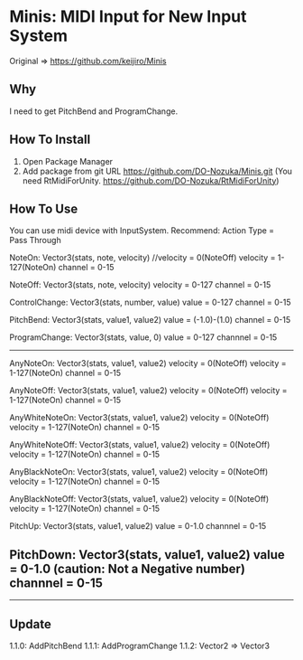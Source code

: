Minis: MIDI Input for New Input System
================================================================
Original => https://github.com/keijiro/Minis

Why
----------------------------------------------------------------
I need to get PitchBend and ProgramChange.

How To Install
----------------------------------------------------------------
1. Open Package Manager
2. Add package from git URL
https://github.com/DO-Nozuka/Minis.git
(You need RtMidiForUnity. https://github.com/DO-Nozuka/RtMidiForUnity)

How To Use
----------------------------------------------------------------
You can use midi device with InputSystem.
Recommend: Action Type = Pass Through

NoteOn: Vector3(stats, note, velocity)
    //velocity = 0(NoteOff)
    velocity = 1-127(NoteOn)
    channel = 0-15
    
NoteOff: Vector3(stats, note, velocity)
    velocity = 0-127
    channel = 0-15

ControlChange: Vector3(stats, number, value)
    value = 0-127
    channel = 0-15

PitchBend: Vector3(stats, value1, value2)
    value = (-1.0)-(1.0)
    channel = 0-15
    
ProgramChange: Vector3(stats, value, 0)
    value = 0-127
    channnel = 0-15
    
--------
AnyNoteOn: Vector3(stats, value1, value2)
    velocity = 0(NoteOff)
    velocity = 1-127(NoteOn)
    channel = 0-15
    
AnyNoteOff: Vector3(stats, value1, value2)
    velocity = 0(NoteOff)
    velocity = 1-127(NoteOn)
    channel = 0-15
    
AnyWhiteNoteOn: Vector3(stats, value1, value2)
    velocity = 0(NoteOff)
    velocity = 1-127(NoteOn)
    channel = 0-15
    
AnyWhiteNoteOff: Vector3(stats, value1, value2)
    velocity = 0(NoteOff)
    velocity = 1-127(NoteOn)
    channel = 0-15
    
AnyBlackNoteOn: Vector3(stats, value1, value2)
    velocity = 0(NoteOff)
    velocity = 1-127(NoteOn)
    channel = 0-15
    
AnyBlackNoteOff: Vector3(stats, value1, value2)
    velocity = 0(NoteOff)
    velocity = 1-127(NoteOn)
    channel = 0-15

PitchUp: Vector3(stats, value1, value2)
    value = 0-1.0
    channnel = 0-15

PitchDown: Vector3(stats, value1, value2)
    value = 0-1.0 (caution: Not a Negative number)
    channnel = 0-15
--------

----------------------------------------------------------------
Update
----------------------------------------------------------------
1.1.0: AddPitchBend
1.1.1: AddProgramChange
1.1.2: Vector2 => Vector3
